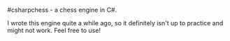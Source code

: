 #csharpchess - a chess engine in C#.

I wrote this engine quite a while ago, so it definitely isn't up
to practice and might not work. Feel free to use!